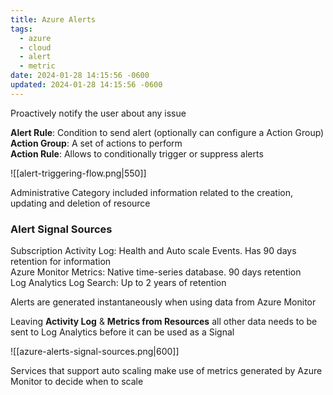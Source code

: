 ```yaml
---
title: Azure Alerts
tags:
  - azure
  - cloud
  - alert
  - metric
date: 2024-01-28 14:15:56 -0600
updated: 2024-01-28 14:15:56 -0600
---
```


Proactively notify the user about any issue

**Alert Rule**: Condition to send alert (optionally can configure a Action Group)  
**Action Group**: A set of actions to perform  
**Action Rule**: Allows to conditionally trigger or suppress alerts

![[alert-triggering-flow.png|550]]

Administrative Category included information related to the creation, updating and deletion of resource

### Alert Signal Sources

Subscription Activity Log: Health and Auto scale Events. Has 90 days retention for information  
Azure Monitor Metrics: Native time-series database. 90 days retention  
Log Analytics Log Search: Up to 2 years of retention

Alerts are generated instantaneously when using data from Azure Monitor

Leaving **Activity Log** & **Metrics from Resources** all other data needs to be sent to Log Analytics before it can be used as a Signal

![[azure-alerts-signal-sources.png|600]]

Services that support auto scaling make use of metrics generated by Azure Monitor to decide when to scale

